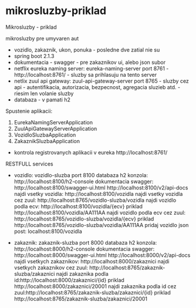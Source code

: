 # mikrosluzby-priklad
Mikrosluzby - priklad

mikrosluzby pre umyvaren aut
- vozidlo, zakaznik, ukon, ponuka - posledne dve zatial nie su
- spring boot 2.1.3
- dokumentacia - swagger - pre zakaznikov ui, alebo json subor
- netflix eureka naming server: eureka-naming-server port 8761 - http://localhost:8761/ - sluzby sa prihlasuju na tento server
- netlix zuul api gateway: zuul-api-gateway-server port 8765 - sluzby cez api - autentifikacia, autorizacia, bezpecnost, agregacia sluzieb atd. - riesim len volanie sluzby
- databaza - v pamati h2


Spustenie aplikacii:
1) EurekaNamingServerApplication
2) ZuulApiGatewayServerApplication
3) VozidloSluzbaApplication
4) ZakaznikSluzbaApplication

- kontrola registrovanych aplikacii v eureka http://localhost:8761/ 

RESTFULL services

- vozidlo: vozidlo-sluzba port 8100
databaza h2 konzola: http://localhost:8100/h2-console
dokumentacia swagger: http://localhost:8100/swagger-ui.html   http://localhost:8100/v2/api-docs
najdi vsetky vozidla: http://localhost:8100/vozidla
najdi vsetky vozidla cez zuul: http://localhost:8765/vozidlo-sluzba/vozidla
najdi vozidlo podla ecv: http://localhost:8100/vozidla/{ecv} priklad http://localhost:8100/vozidla/AA111AA
najdi vozidlo podla ecv cez zuul: http://localhost:8765/vozidlo-sluzba/vozidla/{ecv} priklad http://localhost:8765/vozidlo-sluzba/vozidla/AA111AA
pridaj vozidlo json post: localhost:8100/vozidla

- zakaznik: zakaznik-sluzba port 8000
databaza h2 konzola: http://localhost:8000/h2-console
dokumentacia swagger: http://localhost:8000/swagger-ui.html   http://localhost:8000/v2/api-docs
najdi vsetkych zakaznikov: http://localhost:8000/zakaznici
najdi vsetkych zakaznikov cez zuul: http://localhost:8765/zakaznik-sluzba/zakaznici
najdi zakaznika podla id:http://localhost:8000/zakaznici/{id} priklad http://localhost:8000/zakaznici/20001
najdi zakaznika podla id cez zuul:http://localhost:8765/zakaznik-sluzba/zakaznici/{id} priklad http://localhost:8765/zakaznik-sluzba/zakaznici/20001




